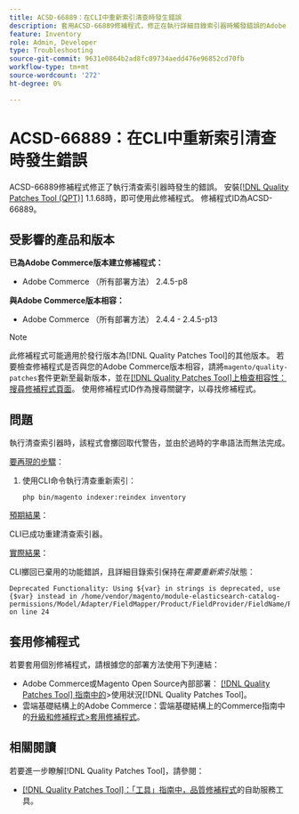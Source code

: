```yaml
---
title: ACSD-66889：在CLI中重新索引清查時發生錯誤
description: 套用ACSD-66889修補程式，修正在執行詳細目錄索引器時觸發錯誤的Adobe Commerce問題。
feature: Inventory
role: Admin, Developer
type: Troubleshooting
source-git-commit: 9631e0864b2ad8fc09734aedd476e96852cd70fb
workflow-type: tm+mt
source-wordcount: '272'
ht-degree: 0%

---
```



# ACSD-66889：在CLI中重新索引清查時發生錯誤

ACSD-66889修補程式修正了執行清查索引器時發生的錯誤。 安裝[[!DNL Quality Patches Tool (QPT)]](/help/tools/quality-patches-tool/quality-patches-tool-to-self-serve-quality-patches.md) 1.1.68時，即可使用此修補程式。 修補程式ID為ACSD-66889。

## 受影響的產品和版本

**已為Adobe Commerce版本建立修補程式：**

* Adobe Commerce （所有部署方法） 2.4.5-p8

**與Adobe Commerce版本相容：**

* Adobe Commerce （所有部署方法） 2.4.4 - 2.4.5-p13

>[!NOTE]
>
>此修補程式可能適用於發行版本為[!DNL Quality Patches Tool]的其他版本。 若要檢查修補程式是否與您的Adobe Commerce版本相容，請將`magento/quality-patches`套件更新至最新版本，並在[[!DNL Quality Patches Tool]上檢查相容性：搜尋修補程式頁面](https://experienceleague.adobe.com/tools/commerce-quality-patches/index.html?lang=zh-Hant)。 使用修補程式ID作為搜尋關鍵字，以尋找修補程式。

## 問題

執行清查索引器時，該程式會擲回取代警告，並由於過時的字串語法而無法完成。

<u>要再現的步驟</u>：

1. 使用CLI命令執行清查重新索引：

   ```
   php bin/magento indexer:reindex inventory
   ```

<u>預期結果</u>：

CLI已成功重建清查索引器。

<u>實際結果</u>：

CLI擲回已棄用的功能錯誤，且詳細目錄索引保持在&#x200B;*需要重新索引*&#x200B;狀態：

```
Deprecated Functionality: Using ${var} in strings is deprecated, use {$var} instead in /home/vendor/magento/module-elasticsearch-catalog-permissions/Model/Adapter/FieldMapper/Product/FieldProvider/FieldName/Resolver/CategoryPermission.php on line 24
```

## 套用修補程式

若要套用個別修補程式，請根據您的部署方法使用下列連結：

* Adobe Commerce或Magento Open Source內部部署： [[!DNL Quality Patches Tool] 指南中的](/help/tools/quality-patches-tool/usage.md)>使用狀況[!DNL Quality Patches Tool]。
* 雲端基礎結構上的Adobe Commerce：雲端基礎結構上的Commerce指南中的[升級和修補程式>套用修補程式](https://experienceleague.adobe.com/docs/commerce-cloud-service/user-guide/develop/upgrade/apply-patches.html?lang=zh-Hant)。

## 相關閱讀

若要進一步瞭解[!DNL Quality Patches Tool]，請參閱：

* [[!DNL Quality Patches Tool]：「工具」指南中，品質修補程式](/help/tools/quality-patches-tool/quality-patches-tool-to-self-serve-quality-patches.md)的自助服務工具。
